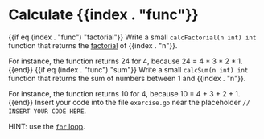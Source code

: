 # Calculate {{index . "func"}}

{{if eq (index . "func") "factorial"}}
Write a small `calcFactorial(n int) int` function that returns the [factorial](https://en.wikipedia.org/wiki/Factorial) of {{index . "n"}}.

For instance, the function returns 24 for 4, because 24 = 4 * 3 * 2 * 1.
{{end}}
{{if eq (index . "func") "sum"}}
Write a small `calcSum(n int) int` function that returns the sum of numbers between 1 and {{index . "n"}}.

For instance, the function returns 10 for 4, because 10 = 4 + 3 + 2 + 1.
{{end}}
Insert your code into the file `exercise.go` near the placeholder `// INSERT YOUR CODE HERE`.

HINT: use the [`for` loop](https://go.dev/tour/flowcontrol/1).
